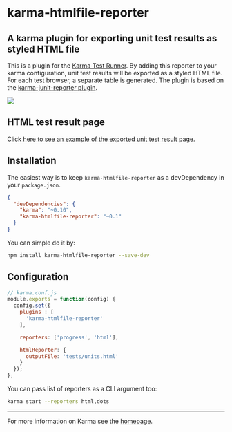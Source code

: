 karma-htmlfile-reporter
=======================

## A karma plugin for exporting unit test results as styled HTML file

This is a plugin for the [Karma Test Runner]. By adding this reporter to your karma configuration, unit test results will be exported as a styled HTML file. For each test browser, a separate table is generated. The plugin is  based on the [karma-junit-reporter plugin].

<img src="http://matthias-schuetz.github.io/karma-htmlfile-reporter/karma-htmlfile-reporter.png" />

## HTML test result page
<a href="http://matthias-schuetz.github.io/karma-htmlfile-reporter/units.html">Click here to see an example of the exported unit test result page.</a>

## Installation

The easiest way is to keep `karma-htmlfile-reporter` as a devDependency in your `package.json`.
```json
{
  "devDependencies": {
    "karma": "~0.10",
    "karma-htmlfile-reporter": "~0.1"
  }
}
```

You can simple do it by:
```bash
npm install karma-htmlfile-reporter --save-dev
```

## Configuration
```js
// karma.conf.js
module.exports = function(config) {
  config.set({
    plugins : [
	  'karma-htmlfile-reporter'
    ],

    reporters: ['progress', 'html'],

    htmlReporter: {
      outputFile: 'tests/units.html'
    }
  });
};
```

You can pass list of reporters as a CLI argument too:
```bash
karma start --reporters html,dots
```

----

For more information on Karma see the [homepage].

[Karma Test Runner]: https://github.com/karma-runner/karma
[karma-junit-reporter plugin]: https://github.com/karma-runner/karma-junit-reporter
[homepage]: http://karma-runner.github.com